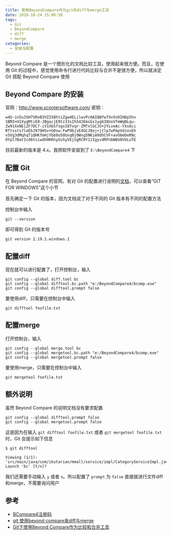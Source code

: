 ```yaml
---
title: 使用BeyondCompare作为git的diff与merge工具
date: 2018-10-24 15:00:58
tags:
  - Git
  - BeyondCompare
  - diff
  - merge
categories:
  - 安装与配置
---
```


Beyond Compare 是一个图形化的文档比较工具，使用起来很方便。而且，在使用 Git 的过程中，感觉使用命令行进行代码比较与合并不是很方便，所以就决定 Git 搭配 Beyond Compare 使用

<!-- more -->

## Beyond Compare 的安装

官网：http://www.scootersoftware.com/
密钥：

```
w4G-in5u3SH75RoB3VZIX8htiZgw4ELilwvPcHAIQWfwfXv5n0IHDp5hv
1BM3+H1XygMtiE0-JBgacjE9tz33sIh542EmsGs1yg638UxVfmWqNLqu-
Zw91XxNEiZF7DC7-iV1XbSfsgxI8Tvqr-ZMTxlGCJU+2YLveAc-YXs8ci
RTtssts7leEbJ979H5v+G0sw-FwP9bjvE4GCJ8oj+jtlp7wFmpVdzovEh
v5Vg3dMqhqTiQHKfmHjYbb0o5OUxq0jOWxg5NKim9dhCVF+avO6mDeRNc
OYpl7BatIcd6tsiwdhHKRnyGshyVEjSgRCRY11IgyvdRPnbW8UOVULuTE
```

目前最新的版本是 4.x。我把软件安装到了 `E:\BeyondCompare4` 下

## 配置 Git

在 Beyond Compare 的官网，有对 Git 的配置进行说明的[文档](http://www.scootersoftware.com/support.php?c=kb_vcs.php)，可以查看“GIT FOR WINDOWS”这个小节

首先确定一下 Git 的版本，因为文档说了对于不同的 Git 版本有不同的配置方法

控制台中输入

```
git --version
```

即可得到 Git 的版本号

```
git version 2.19.1.windows.1
```

## 配置diff

现在就可以进行配置了，打开控制台，输入

```
git config --global diff.tool bc
git config --global difftool.bc.path "e:/BeyondCompare4/bcomp.exe"
git config --global difftool.prompt false
```

要使用diff，只需要在控制台中输入

```
git difftool foofile.txt
```

## 配置merge

打开控制台，输入

```
git config --global merge.tool bc
git config --global mergetool.bc.path "e:/BeyondCompare4/bcomp.exe"
git config --global mergetool.prompt false
```

要使用merge，只需要在控制台中输入

```
git mergetool foofile.txt
```

## 额外说明

虽然 Beyond Compare 的说明文档没有要求配置

```
git config --global difftool.prompt false
git config --global mergetool.prompt false
```

这是因为在输入 `git difftool foofile.txt` 或者 `git mergetool foofile.txt` 时，Git 会提示如下信息

```
$ git difftool

Viewing (1/1): 'src/main/java/com/ikutarian/mmall/service/impl/CategoryServiceImpl.java'
Launch 'bc' [Y/n]? 
```

我们还需要手动输入 `y` 或者 `n`。所以配置了 `prompt` 为 `false` 直接就进行文件diff和merge，不需要询问用户

## 参考

- [BCompare4注册码](https://blog.csdn.net/qq_15204179/article/details/81907628)
- [git 使用beyond compare来diff与merge](https://blog.csdn.net/yu12377/article/details/73526751)
- [Git下使用Beyond Compare作为比较和合并工具](https://blog.csdn.net/wangkai_123456/article/details/76704586)